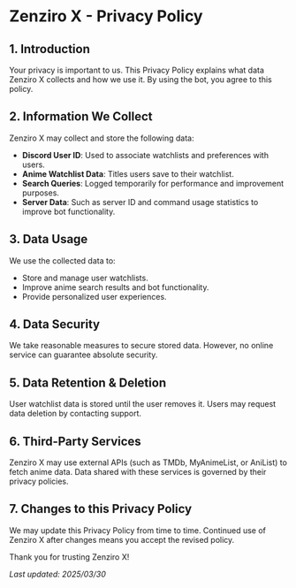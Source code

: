 # Zenziro X - Privacy Policy

## 1. Introduction
Your privacy is important to us. This Privacy Policy explains what data Zenziro X collects and how we use it. By using the bot, you agree to this policy.

## 2. Information We Collect
Zenziro X may collect and store the following data:
- **Discord User ID**: Used to associate watchlists and preferences with users.
- **Anime Watchlist Data**: Titles users save to their watchlist.
- **Search Queries**: Logged temporarily for performance and improvement purposes.
- **Server Data**: Such as server ID and command usage statistics to improve bot functionality.

## 3. Data Usage
We use the collected data to:
- Store and manage user watchlists.
- Improve anime search results and bot functionality.
- Provide personalized user experiences.

## 4. Data Security
We take reasonable measures to secure stored data. However, no online service can guarantee absolute security.

## 5. Data Retention & Deletion
User watchlist data is stored until the user removes it.
Users may request data deletion by contacting support.

## 6. Third-Party Services
Zenziro X may use external APIs (such as TMDb, MyAnimeList, or AniList) to fetch anime data. Data shared with these services is governed by their privacy policies.

## 7. Changes to this Privacy Policy
We may update this Privacy Policy from time to time. Continued use of Zenziro X after changes means you accept the revised policy.

Thank you for trusting Zenziro X!

_Last updated: 2025/03/30_
